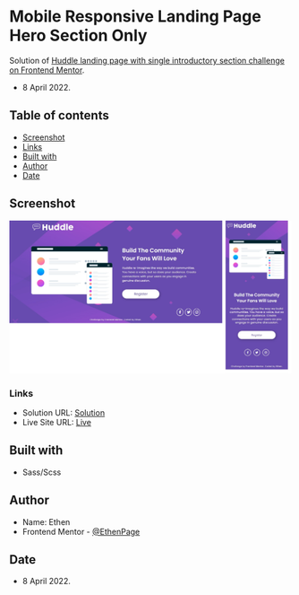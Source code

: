 # Mobile Responsive Landing Page Hero Section Only

Solution of [Huddle landing page with single introductory section challenge on Frontend Mentor](https://www.frontendmentor.io/challenges/huddle-landing-page-with-a-single-introductory-section-B_2Wvxgi0).

- 8 April 2022.

## Table of contents

- [Screenshot](#screenshot)
- [Links](#links)
- [Built with](#built-with)
- [Author](#author)
- [Date](#date)

## Screenshot

![](./screenshot.jpg)

### Links

- Solution URL: [Solution](https://www.frontendmentor.io/solutions/mobile-responsive-hero-section-with-sassscss-SkW8NHCX9)
- Live Site URL: [Live](https://ethenpage.github.io/Mobile-Responsive-Landing-Page-with-Sass-Scss/)

## Built with

- Sass/Scss

## Author

- Name: Ethen
- Frontend Mentor - [@EthenPage](https://www.frontendmentor.io/profile/EthenPage)

## Date

- 8 April 2022.
